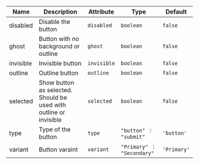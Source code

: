 | Name                                                                                                  | Description                                                       | Attribute   | Type                       | Default     |
| ----------------------------------------------------------------------------------------------------- | ----------------------------------------------------------------- | ----------- | -------------------------- | ----------- |
| <div className="Api__Table"> <div>disabled</div> <div className="Api__Table Docs__Tags"></div></div>  | Disable the button                                                | `disabled`  | `boolean`                  | `false`     |
| <div className="Api__Table"> <div>ghost</div> <div className="Api__Table Docs__Tags"></div></div>     | Button with no background or outline                              | `ghost`     | `boolean`                  | `false`     |
| <div className="Api__Table"> <div>invisible</div> <div className="Api__Table Docs__Tags"></div></div> | Invisible button                                                  | `invisible` | `boolean`                  | `false`     |
| <div className="Api__Table"> <div>outline</div> <div className="Api__Table Docs__Tags"></div></div>   | Outline button                                                    | `outline`   | `boolean`                  | `false`     |
| <div className="Api__Table"> <div>selected</div> <div className="Api__Table Docs__Tags"></div></div>  | Show button as selected. Should be used with outline or invisible | `selected`  | `boolean`                  | `false`     |
| <div className="Api__Table"> <div>type</div> <div className="Api__Table Docs__Tags"></div></div>      | Type of the button                                                | `type`      | `"button" ｜ "submit"`     | `'button'`  |
| <div className="Api__Table"> <div>variant</div> <div className="Api__Table Docs__Tags"></div></div>   | Button varaint                                                    | `variant`   | `"Primary" ｜ "Secondary"` | `'Primary'` |
